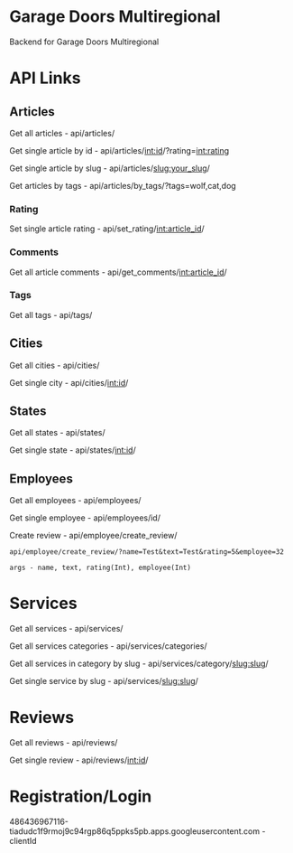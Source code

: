 # Garage Doors Multiregional
Backend for Garage Doors Multiregional

# API Links

## Articles
Get all articles - api/articles/

Get single article by id - api/articles/<int:id>/?rating=<int:rating>

Get single article by slug - api/articles/<slug:your_slug>/

Get articles by tags - api/articles/by_tags/?tags=wolf,cat,dog

### Rating
Set single article rating - api/set_rating/<int:article_id>/

### Comments
Get all article comments - api/get_comments/<int:article_id>/

### Tags

Get all tags - api/tags/

## Cities
Get all cities - api/cities/

Get single city - api/cities/<int:id>/

## States

Get all states - api/states/

Get single state - api/states/<int:id>/

## Employees
Get all employees - api/employees/

Get single employee - api/employees/id/

Create review - api/employee/create_review/
                
    api/employee/create_review/?name=Test&text=Test&rating=5&employee=32

    args - name, text, rating(Int), employee(Int)

# Services

Get all services - api/services/

Get all services categories - api/services/categories/

Get all services in category by slug - api/services/category/<slug:slug>/

Get single service by slug - api/services/<slug:slug>/
   
# Reviews

Get all reviews - api/reviews/

Get single review - api/reviews/<int:id>/

# Registration/Login

486436967116-tiadudc1f9rmoj9c94rgp86q5ppks5pb.apps.googleusercontent.com - clientId
